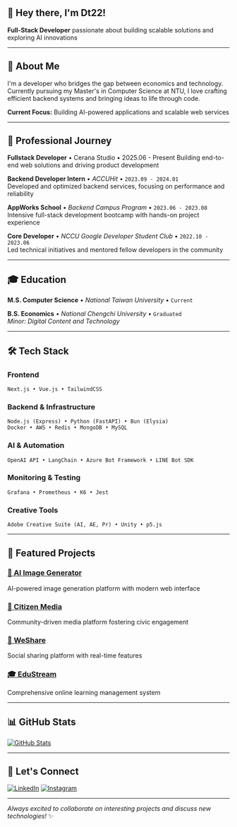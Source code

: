 ## 🦜 Hey there, I'm Dt22!

**Full-Stack Developer** passionate about building scalable solutions and exploring AI innovations

---

## 🚀 About Me

I'm a developer who bridges the gap between economics and technology. Currently pursuing my Master's in Computer Science at NTU, I love crafting efficient backend systems and bringing ideas to life through code.

**Current Focus:** Building AI-powered applications and scalable web services

---

## 💼 Professional Journey

**Fullstack Developer** • Cerana Studio • 2025.06 - Present
Building end-to-end web solutions and driving product development

**Backend Developer Intern** • *ACCUHit* • `2023.09 - 2024.01`  
Developed and optimized backend services, focusing on performance and reliability

**AppWorks School** • *Backend Campus Program* • `2023.06 - 2023.08`  
Intensive full-stack development bootcamp with hands-on project experience

**Core Developer** • *NCCU Google Developer Student Club* • `2022.10 - 2023.06`  
Led technical initiatives and mentored fellow developers in the community

---

## 🎓 Education

**M.S. Computer Science** • *National Taiwan University* • `Current`

**B.S. Economics** • *National Chengchi University* • `Graduated`  
*Minor: Digital Content and Technology*

---

## 🛠️ Tech Stack

### Frontend
```
Next.js • Vue.js • TailwindCSS
```

### Backend & Infrastructure
```
Node.js (Express) • Python (FastAPI) • Bun (Elysia)
Docker • AWS • Redis • MongoDB • MySQL
```

### AI & Automation
```
OpenAI API • LangChain • Azure Bot Framework • LINE Bot SDK
```

### Monitoring & Testing
```
Grafana • Prometheus • K6 • Jest
```

### Creative Tools
```
Adobe Creative Suite (AI, AE, Pr) • Unity • p5.js
```

---

## 🎯 Featured Projects

### [🎨 AI Image Generator](https://github.com/Distant22/AI-generate-site)
AI-powered image generation platform with modern web interface

### [📰 Citizen Media](https://github.com/CitizenMedia-TW/citizen-media)
Community-driven media platform fostering civic engagement

### [🤝 WeShare](https://github.com/Distant22/WeShare.git)
Social sharing platform with real-time features

### [🎓 EduStream](https://github.com/tsaichiehhuang/EduStream_OnlineLearningPlatform)
Comprehensive online learning management system

---

## 📊 GitHub Stats

[![GitHub Stats](https://github-readme-stats.vercel.app/api?username=distant22&show_icons=true&theme=dark&hide_border=true)](https://github.com/anuraghazra/github-readme-stats)

---

## 🤝 Let's Connect

[![LinkedIn](https://img.shields.io/badge/LinkedIn-Connect-blue?style=flat-square&logo=linkedin)](https://www.linkedin.com/in/%E8%A1%8C%E9%81%A0-%E7%8E%8B-79567b227/)
[![Instagram](https://img.shields.io/badge/Instagram-Follow-E4405F?style=flat-square&logo=instagram&logoColor=white)](https://www.instagram.com/distant.22/)

---

*Always excited to collaborate on interesting projects and discuss new technologies!* ✨
<!--
**Distant22/Distant22** is a ✨ _special_ ✨ repository because its `README.md` (this file) appears on your GitHub profile.

Here are some ideas to get you started:

- 🔭 I’m currently working on ...
- 🌱 I’m currently learning ...
- 👯 I’m looking to collaborate on ...
- 🤔 I’m looking for help with ...
- 💬 Ask me about ...
- 📫 How to reach me: ...
- 😄 Pronouns: ...
- ⚡ Fun fact: ...
-->

